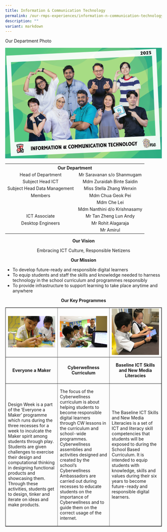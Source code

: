 ```yaml
---
title: Information & Communication Technology
permalink: /our-rmps-experiences/information-n-communication-technology/
description: ""
variant: markdown
---
```

<p>Our Department Photo</p>
<img src="/images/Dept%202025/ict_2025.jpg">
<table>
<tbody>
<tr>
<th style="text-align: center;" colspan="2">Our&nbsp;Department</th>
</tr>
<tr>
<td style="text-align: center;">Head of Department</td>
<td style="text-align: center;">Mr Saravanan s/o Shanmugam</td>
</tr>
<tr>
<td style="text-align: center;">Subject Head ICT</td>
<td style="text-align: center;">Mdm Zuraidah Binte Saidin</td>
</tr>
<tr>
<td style="text-align: center;">Subject Head Data Management</td>
<td style="text-align: center;">Miss Stella Zhang Wenxin</td>
</tr>
<tr>
<td style="text-align: center;">Members</td>
<td style="text-align: center;">Mdm Chua Geok Pei</td>
</tr>
<tr>
<td style="text-align: center;">&nbsp;</td>
<td style="text-align: center;">Mdm Che Lei</td>
</tr>
<tr>
<td style="text-align: center;">&nbsp;</td>
<td style="text-align: center;">Mdm Nanthini d/o Krishnasamy</td>
</tr>
<tr>
<td style="text-align: center;">ICT Associate</td>
<td style="text-align: center;">Mr Tan Zheng Lun Andy</td>
</tr>
<tr>
<td style="text-align: center;">Desktop Engineers</td>
<td style="text-align: center;">Mr Rohit Alagaraja</td>
</tr>
<tr>
<td style="text-align: center;">&nbsp;</td>
<td style="text-align: center;">Mr Amirul</td>
</tr>
</tbody>
</table>
<p style="text-align: center;"><strong>Our Vision</strong></p>
<p style="text-align: center;">Embracing ICT Culture, Responsible Netizens</p>
<p style="text-align: center;"><strong>Our Mission</strong></p>
<ul>
<li>To develop future-ready and responsible digital learners</li>
<li>To equip students and staff the skills and knowledge needed to harness technology in the school curriculum and programmes responsibly</li>
<li>To provide infrastructure to support learning to take place anytime and anywhere</li>
</ul>
<p style="text-align: center;"><strong>Our Key Programmes</strong></p>
<table style="border-collapse: collapse; width: 100%;" border="1">
<tbody>
<tr>
<td style="width: 33.3333%;"><img src="/images/info1.jpg"></td>
<td style="width: 33.3333%;"><img src="/images/info2.jpg"></td>
<td style="width: 33.3333%;"><img src="/images/info3.jpg"></td>
</tr>
<tr>
<td style="width: 33.3333%; text-align: center;">
<p><strong>Everyone a Maker</strong></p>
</td>
<td style="width: 33.3333%; text-align: center;">
<p><strong>Cyberwellness Curriculum</strong></p>
</td>
<td style="width: 33.3333%; text-align: center;">
<p><strong>Baseline ICT Skills and New Media Literacies</strong></p>
</td>
</tr>
<tr>
<td style="width: 33.3333%;">
<p>Design Week is a part of the ‘Everyone a Maker’ programme which runs during the three recesses for a week to inculcate the Maker spirit among students through play. Students are given challenges to exercise their design and computational thinking in designing functional products and showcasing them. Through these activities, students get to design, tinker and iterate on ideas and make products.</p>
</td>
<td style="width: 33.3333%;">
<p>The focus of the Cyberwellness curriculum is about helping students to become responsible digital learners through CW lessons in the curriculum and school-wide programmes. Cyberwellness assemblies and activities designed and created by the school’s Cyberwellness Ambassadors are carried out during recesses to educate students on the importance of Cyberwellness and to guide them on the correct usage of the internet.</p>
</td>
<td style="width: 33.3333%;">
<p>The Baseline ICT Skills and New Media Literacies is a set of ICT and literacy skill competencies that students will be exposed to during the School Based Curriculum. It is intended to equip students with knowledge, skills and values during their six years to become future-ready and responsible digital learners.</p>
</td>
</tr>
</tbody>
</table>